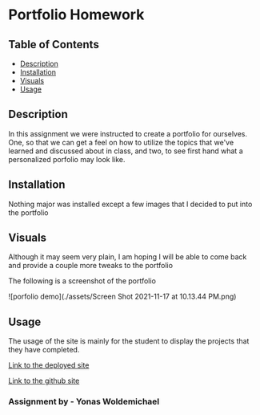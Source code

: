 # Portfolio Homework

## Table of Contents
- [Description](#description)
- [Installation](#installation)
- [Visuals](#visuals)
- [Usage](#usage)

## Description
In this assignment we were instructed to create a portfolio for ourselves. One, so that we can get a feel on how to utilize the topics that we've learned and discussed about in class, and two, to see first hand what a personalized porfolio may look like.

## Installation
Nothing major was installed except a few images that I decided to put into the portfolio

## Visuals
Although it may seem very plain, I am hoping I will be able to come back and provide a couple more tweaks to the portfolio

The following is a screenshot of the portfolio

![porfolio demo](./assets/Screen Shot 2021-11-17 at 10.13.44 PM.png)

## Usage
The usage of the site is mainly for the student to display the projects that they have completed.

[Link to the deployed site](https://ybyonas1.github.io/portfolio-hw/)

[Link to the github site](https://github.com/Ybyonas1/portfolio-hw/settings/pages#:~:text=/-,portfolio-hw,-Public)

### Assignment by - Yonas Woldemichael